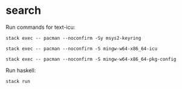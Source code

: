 # search
Run commands for text-icu:

  `stack exec -- pacman --noconfirm -Sy msys2-keyring`
  
  `stack exec -- pacman --noconfirm -S mingw-w64-x86_64-icu`
  
  `stack exec -- pacman --noconfirm -S mingw-w64-x86_64-pkg-config`

Run haskell:

`stack run`
